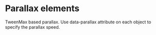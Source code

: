 # Parallax elements
TweenMax based parallax. Use data-parallax attribute on each object to specify the parallax speed.
